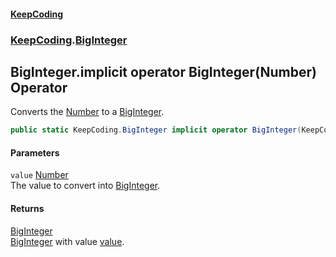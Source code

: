 #### [KeepCoding](index.md 'index')
### [KeepCoding](KeepCoding.md 'KeepCoding').[BigInteger](BigInteger.md 'KeepCoding.BigInteger')
## BigInteger.implicit operator BigInteger(Number) Operator
Converts the [Number](Number.md 'KeepCoding.Number') to a [BigInteger](BigInteger.md 'KeepCoding.BigInteger').  
```csharp
public static KeepCoding.BigInteger implicit operator BigInteger(KeepCoding.Number value);
```
#### Parameters
<a name='KeepCoding.BigInteger.op_ImplicitKeepCoding.BigInteger(KeepCoding.Number).value'></a>
`value` [Number](Number.md 'KeepCoding.Number')  
The value to convert into [BigInteger](BigInteger.md 'KeepCoding.BigInteger').
  
#### Returns
[BigInteger](BigInteger.md 'KeepCoding.BigInteger')  
[BigInteger](BigInteger.md 'KeepCoding.BigInteger') with value [value](BigInteger.op_Implicit.jOqf5eeTX5ZrHURvWHlMrA.md#KeepCoding.BigInteger.op_ImplicitKeepCoding.BigInteger(KeepCoding.Number).value 'KeepCoding.BigInteger.op_Implicit KeepCoding.BigInteger(KeepCoding.Number).value').
